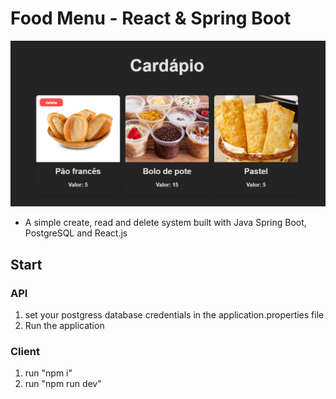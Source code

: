# Food Menu - React & Spring Boot

![enter image description here](https://raw.githubusercontent.com/rTanure/spring-react-menu/main/media/screenshot_1.png)
- A simple create, read and delete system built with Java Spring Boot, PostgreSQL and React.js
## Start
### API
1. set your postgress database credentials in the application.properties file
2. Run the application
### Client
1. run "npm i"
2. run "npm run dev"
